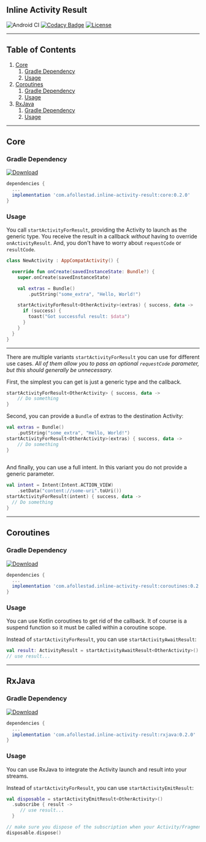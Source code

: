 ## Inline Activity Result

![Android CI](https://github.com/afollestad/inline-activity-result/workflows/Android%20CI/badge.svg)
[![Codacy Badge](https://api.codacy.com/project/badge/Grade/4679f36623124f4da988e957e545c8df)](https://www.codacy.com/app/drummeraidan_50/inline-activity-result?utm_source=github.com&amp;utm_medium=referral&amp;utm_content=afollestad/inline-activity-result&amp;utm_campaign=Badge_Grade)
[![License](https://img.shields.io/badge/License-Apache%202.0-blue.svg)](https://opensource.org/licenses/Apache-2.0)

---

## Table of Contents

1. [Core](#core)
    1. [Gradle Dependency](#gradle-dependency)
    2. [Usage](#usage)
2. [Coroutines](#coroutines)
    1. [Gradle Dependency](#gradle-dependency-1)
    2. [Usage](#usage-1)
3. [RxJava](#rxjava)
    1. [Gradle Dependency](#gradle-dependency-2)
    2. [Usage](#usage-2)

---

## Core

### Gradle Dependency

[ ![Download](https://api.bintray.com/packages/drummer-aidan/maven/inline-activity-result%3Acore/images/download.svg) ](https://bintray.com/drummer-aidan/maven/inline-activity-result%3Acore/_latestVersion)

```gradle
dependencies {
  ...
  implementation 'com.afollestad.inline-activity-result:core:0.2.0'
}
```

### Usage

You call `startActivityForResult`, providing the Activity to launch as the generic type. You
receive the result in a callback *without* having to override `onActivityResult`. And, you don't 
have to worry about `requestCode` or `resultCode`.

```kotlin
class NewActivity : AppCompatActivity() {

  override fun onCreate(savedInstanceState: Bundle?) {
    super.onCreate(savedInstanceState)

    val extras = Bundle()
        .putString("some_extra", "Hello, World!")

    startActivityForResult<OtherActivity>(extras) { success, data ->
      if (success) {
        toast("Got successful result: $data")
      }
    }
  }
}
```

---

There are multiple variants `startActivityForResult` you can use for different use cases. *All of 
them allow you to pass an optional `requestCode` parameter, but this should generally be unnecessary.*

First, the simplest you can get is just a generic type and the callback.

```kotlin
startActivityForResult<OtherActivity> { success, data ->
    // Do something
}
```

Second, you can provide a `Bundle` of extras to the destination Activity:

```kotlin
val extras = Bundle()
    .putString("some_extra", "Hello, World!")
startActivityForResult<OtherActivity>(extras) { success, data ->
    // Do something
}
    
```

And finally, you can use a full intent. In this variant you do not provide a generic parameter.

```kotlin
val intent = Intent(Intent.ACTION_VIEW)
    .setData("content://some-uri".toUri())
startActivityForResult(intent) { success, data ->
  // Do something
}
```

---

## Coroutines

### Gradle Dependency

[ ![Download](https://api.bintray.com/packages/drummer-aidan/maven/inline-activity-result%3Acoroutines/images/download.svg) ](https://bintray.com/drummer-aidan/maven/inline-activity-result%3Acoroutines/_latestVersion)

```gradle
dependencies {
  ...
  implementation 'com.afollestad.inline-activity-result:coroutines:0.2.0'
}
```

### Usage

You can use Kotlin coroutines to get rid of the callback. It of course is a suspend function so it
must be called within a coroutine scope.

Instead of `startActivityForResult`, you can use `startActivityAwaitResult`:

```kotlin
val result: ActivityResult = startActivityAwaitResult<OtherActivity>()
// use result...
```

---

## RxJava

### Gradle Dependency

[ ![Download](https://api.bintray.com/packages/drummer-aidan/maven/inline-activity-result%3Arxjava/images/download.svg) ](https://bintray.com/drummer-aidan/maven/inline-activity-result%3Arxjava/_latestVersion)

```gradle
dependencies {
  ...
  implementation 'com.afollestad.inline-activity-result:rxjava:0.2.0'
}
```

### Usage

You can use RxJava to integrate the Activity launch and result into your streams.

Instead of `startActivityForResult`, you can use `startActivityEmitResult`:

```kotlin
val disposable = startActivityEmitResult<OtherActivity>()
  .subscribe { result ->
     // use result...
  }

// make sure you dispose of the subscription when your Activity/Fragment goes away
disposable.dispose()
```
